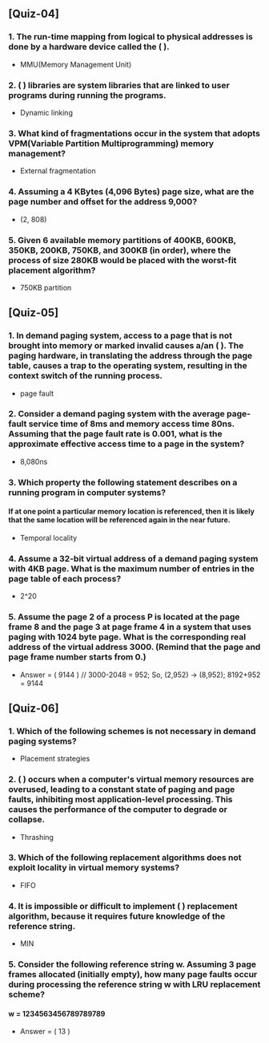 ## [Quiz-04]

### 1. The run-time mapping from logical to physical addresses is done by a hardware device called the (          ).
- MMU(Memory Management Unit)

### 2. (          ) libraries are system libraries that are linked to user programs during running the programs.
- Dynamic linking

### 3. What kind of fragmentations occur in the system that adopts VPM(Variable Partition Multiprogramming) memory management?
- External fragmentation

### 4. Assuming a 4 KBytes (4,096 Bytes) page size, what are the page number and offset for the address 9,000?
- (2, 808)

### 5. Given 6 available memory partitions of 400KB, 600KB, 350KB, 200KB, 750KB, and 300KB (in order), where the process of size 280KB would be placed with the worst-fit placement algorithm?
- 750KB partition


## [Quiz-05]

### 1. In demand paging system, access to a page that is not brought into memory or marked invalid causes a/an (          ). The paging hardware, in translating the address through the page table, causes a trap to the operating system, resulting in the context switch of the running process.
- page fault

### 2. Consider a demand paging system with the average page-fault service time of 8ms and memory access time 80ns. Assuming that the page fault rate is 0.001, what is the approximate effective access time to a page in the system?
- 8,080ns

### 3. Which property the following statement describes on a running program in computer systems?
#### If at one point a particular memory location is referenced, then it is likely that the same location will be referenced again in the near future.
- Temporal locality

### 4. Assume a 32-bit virtual address of a demand paging system with 4KB page. What is the maximum number of entries in the page table of each process?
- 2^20

### 5. Assume the page 2 of a process P is located at the page frame 8 and the page 3 at page frame 4 in a system that uses paging with 1024 byte page. What is the corresponding real address of the virtual address 3000. (Remind that the page and page frame number starts from 0.)
- Answer = (     9144     )   // 3000-2048 = 952; So, (2,952) -> (8,952); 8192+952 = 9144


## [Quiz-06]

### 1. Which of the following schemes is not necessary in demand paging systems?
- Placement strategies

### 2. (          ) occurs when a computer's virtual memory resources are overused, leading to a constant state of paging and page faults, inhibiting most application-level processing. This causes the performance of the computer to degrade or collapse.
- Thrashing

### 3. Which of the following replacement algorithms does not exploit locality in virtual memory systems?
- FIFO

### 4. It is impossible or difficult to implement (          ) replacement algorithm, because it requires future knowledge of the reference string.
- MIN

### 5. Consider the following reference string w. Assuming 3 page frames allocated (initially empty), how many page faults occur during processing the reference string w with LRU replacement scheme?
#### w = 1234563456789789789
- Answer = (     13     )
